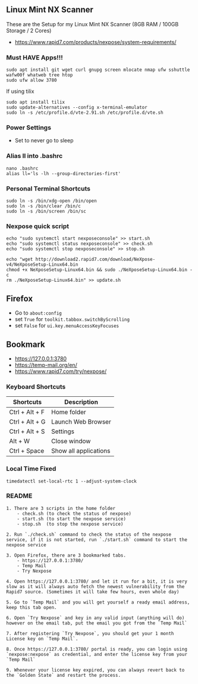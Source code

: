 ## Linux Mint NX Scanner
These are the Setup for my Linux Mint NX Scanner (8GB RAM / 100GB Storage / 2 Cores)
- https://www.rapid7.com/products/nexpose/system-requirements/

### Must HAVE Apps!!!
```
sudo apt install git wget curl gnupg screen mlocate nmap ufw sshuttle wafw00f whatweb tree htop
sudo ufw allow 3780
```
If using tilix
```
sudo apt install tilix
sudo update-alternatives --config x-terminal-emulator
sudo ln -s /etc/profile.d/vte-2.91.sh /etc/profile.d/vte.sh
```

### Power Settings
- Set to never go to sleep

### Alias ll into .bashrc
```
nano .bashrc
alias ll='ls -lh --group-directories-first'
```

### Personal Terminal Shortcuts
```
sudo ln -s /bin/xdg-open /bin/open
sudo ln -s /bin/clear /bin/c
sudo ln -s /bin/screen /bin/sc
```

### Nexpose quick script
```
echo "sudo systemctl start nexposeconsole" >> start.sh 
echo "sudo systemctl status nexposeconsole" >> check.sh 
echo "sudo systemctl stop nexposeconsole" >> stop.sh 
```
```
echo "wget http://download2.rapid7.com/download/NeXpose-v4/NeXposeSetup-Linux64.bin
chmod +x NeXposeSetup-Linux64.bin && sudo ./NeXposeSetup-Linux64.bin -c
rm ./NeXposeSetup-Linux64.bin" >> update.sh 
```

## Firefox
- Go to `about:config`  
- set `True` for `toolkit.tabbox.switchByScrolling`
- set `False` for `ui.key.menuAccessKeyFocuses`

## Bookmark
- https://127.0.0.1:3780 
- https://temp-mail.org/en/
- https://www.rapid7.com/try/nexpose/

### Keyboard Shortcuts

| Shortcuts             | Description                                                  |
| --------------------- | ------------------------------------------------------------ |
| Ctrl + Alt + F        | Home folder                                                  |
| Ctrl + Alt + G        | Launch Web Browser                                           |
| Ctrl + Alt + S        | Settings                                                     |
| Alt + W               | Close window                                                 |
| Ctrl + Space          | Show all applications                                        |

### Local Time Fixed
```
timedatectl set-local-rtc 1 --adjust-system-clock
```

### README
```
1. There are 3 scripts in the home folder
	- check.sh (to check the status of nexpose)
	- start.sh (to start the nexpose service)
	- stop.sh  (to stop the nexpose service)

2. Run `./check.sh` command to check the status of the nexpose service, if it is not started, run `./start.sh` command to start the nexpose service

3. Open Firefox, there are 3 bookmarked tabs. 
	- https://127.0.0.1:3780/
	- Temp Mail
	- Try Nexpose

4. Open https://127.0.0.1:3780/ and let it run for a bit, it is very slow as it will always auto fetch the newest vulnerability from the Rapid7 source. (Sometimes it will take few hours, even whole day)

5. Go to `Temp Mail` and you will get yourself a ready email address, keep this tab open.

6. Open `Try Nexpose` and key in any valid input (anything will do) however on the email tab, put the email you got from the `Temp Mail`

7. After registering `Try Nexpose`, you should get your 1 month License key on `Temp Mail`.

8. Once https://127.0.0.1:3780/ portal is ready, you can login using `nexpose:nexpose` as credential, and enter the license key from your `Temp Mail`

9. Whenever your license key expired, you can always revert back to the `Golden State` and restart the process.
```
